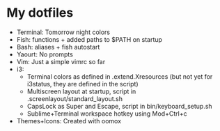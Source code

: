 # My dotfiles

- Terminal: Tomorrow night colors
- Fish: functions + added paths to $PATH on startup
- Bash: aliases + fish autostart
- Yaourt: No prompts
- Vim: Just a simple vimrc so far
- i3:
  - Terminal colors as defined in .extend.Xresources (but not yet for i3status, they are defined in the script)
  - Multiscreen layout at startup, script in .screenlayout/standard_layout.sh
  - CapsLock as Super and Escape, script in bin/keyboard_setup.sh
  - Sublime+Terminal workspace hotkey using Mod+Ctrl+c
- Themes+Icons: Created with oomox
